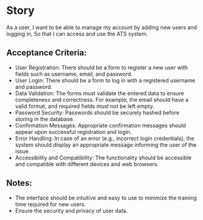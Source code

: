 # Story

As a user,
I want to be able to manage my account by adding new users and logging in,
So that I can access and use the ATS system.

## Acceptance Criteria:
* User Registration: There should be a form to register a new user with fields such as username, email, and password.
* User Login: There should be a form to log in with a registered username and password.
* Data Validation: The forms must validate the entered data to ensure completeness and correctness. For example, the email should have a valid format, and required fields must not be left empty.
* Password Security: Passwords should be securely hashed before storing in the database.
* Confirmation Messages: Appropriate confirmation messages should appear upon successful registration and login.
* Error Handling: In case of an error (e.g., incorrect login credentials), the system should display an appropriate message informing the user of the issue.
* Accessibility and Compatibility: The functionality should be accessible and compatible with different devices and web browsers.

## Notes:
* The interface should be intuitive and easy to use to minimize the training time required for new users.
* Ensure the security and privacy of user data.
